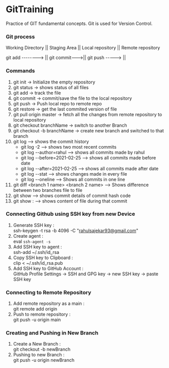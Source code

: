 # GitTraining
Practice of GIT fundamental concepts.
Git is used for Version Control.

### Git process
Working Directory ||  Staging Area ||  Local repository  ||   Remote repository

git add --------> || git commit--->||  git push ----->   ||


### Commands
1) git init -> Initialize the empty repository 
2) git status -> shows status of all files
3) git add <filename> -> track the file
4) git commit <filename> -> commit/save the file to the local repository
5) git push -> Push local repo to remote repo
6) git restore <filename> -> get the last commited version of file
7) git pull origin master -> fetch all the changes from remote repository to local repository
8) git checkout branchName -> switch to another Branch
9) git checkout -b branchName -> create new branch and switched to that branch
10) git log --> shows the commit history
	- git log -2 --> shows two most recent commits
	- git log --author=rahul --> shows all commits made by rahul
	- git log --before=2021-02-25 --> shows all commits made before date
	- git log --after=2021-02-25 --> shows all commits made after date
	- git log --stat --> shows changes made in every file
	- git log --oneline --> Shows all commits in one line
11) git diff <branch 1 name> <branch 2 name> --> Shows difference between two branches file to file
12) git show <commit hash code> --> shows commit details of commit hash code
13) git show <commit hash code> : <file name> --> shows content of file during that commit

### Connecting Github using SSH key from new Device
1) Generate SSH key :  
        ssh-keygen -t rsa -b 4096 -C "rahulsajekar93@gmail.com"
2) Create agent :  
        eval `ssh-agent -s`
3) Add SSH key to agent :  
        ssh-add ~/.ssh/id_rsa
4) Copy SSH key to Clipboard :  
        clip < ~/.ssh/id_rsa.pub
5) Add SSH key to GitHub Account :  
        GitHub Profile Settings -> SSH and GPG key -> new SSH key -> paste SSH key

### Connecting to Remote Repository
1) Add remote repository as a main :  
    git remote add origin <github repo url>
2) Push to remote repository :  
    git push -u origin main

### Creating and Pushing in New Branch
1) Create a New Branch :  
	git checkout -b newBranch
2) Pushing to new Branch :  
	git push -u origin newBranch


